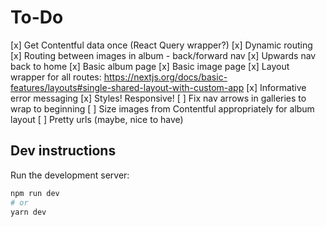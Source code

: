 # To-Do

[x] Get Contentful data once (React Query wrapper?)
[x] Dynamic routing
[x] Routing between images in album - back/forward nav
[x] Upwards nav back to home
[x] Basic album page
[x] Basic image page
[x] Layout wrapper for all routes: <https://nextjs.org/docs/basic-features/layouts#single-shared-layout-with-custom-app>
[x] Informative error messaging
[x] Styles! Responsive!
[ ] Fix nav arrows in galleries to wrap to beginning
[ ] Size images from Contentful appropriately for album layout
[ ] Pretty urls (maybe, nice to have)

## Dev instructions

Run the development server:

```bash
npm run dev
# or
yarn dev
```

